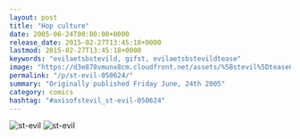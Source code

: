 ```yaml
---
layout: post
title: "Hop culture"
date: 2005-06-24T00:00:00+0000
release_date: 2015-02-27T13:45:18+0000
lastmod: 2015-02-27T13:45:18+0000
keywords: "evilaetsbstevild, gifst, evilaetsbstevildtease"
image: "https://d3e878vmunx8cm.cloudfront.net/assets/%5Bstevil%5Dtease6-24-05.gif"
permalink: "/p/st-evil-050624/"
summary: "Originally published Friday June, 24th 2005"
category: comics
hashtag: "#axisofstevil_st-evil-050624"
---
```


![st-evil](https://d3e878vmunx8cm.cloudfront.net/assets/%5Bstevil%5Dtease6-24-05.gif)
![st-evil](https://d3e878vmunx8cm.cloudfront.net/assets/%5Bstevil%5D6-24-05_1.gif)
